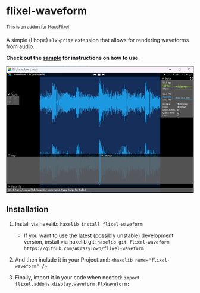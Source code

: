 # flixel-waveform
<sup>This is an addon for [HaxeFlixel](https://github.com/HaxeFlixel/flixel)</sup>

A simple (I hope) `FlxSprite` extension that allows for rendering waveforms from audio.

**Check out the [sample](https://github.com/ACrazyTown/flixel-waveform/tree/main/samples/basic/) for instructions on how to use.**

![An example image showcasing a waveform being rendered in a HaxeFlixel project](.github/images/example.png)

## Installation

1. Install via haxelib: `haxelib install flixel-waveform`
    - If you want to use the latest (possibly unstable) development version, install via haxelib git: `haxelib git flixel-waveform https://github.com/ACrazyTown/flixel-waveform`
3. And then include it in your Project.xml: `<haxelib name="flixel-waveform" />`

4. Finally, import it in your code when needed: `import flixel.addons.display.waveform.FlxWaveform;`
